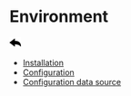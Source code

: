 # Environment

[![](../../screenshots/other/Go-back.png)](../../README-fr.md)

- [Installation](installation.md)
- [Configuration](configuration.md)
- [Configuration data source](config-data-source.md)
